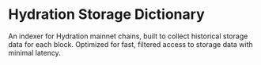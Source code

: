 # Hydration Storage Dictionary

An indexer for Hydration mainnet chains, built to collect historical storage data for each block. Optimized for fast, filtered access to storage data with minimal latency.